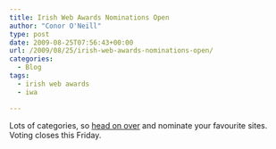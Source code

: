 ```yaml
---
title: Irish Web Awards Nominations Open
author: "Conor O'Neill"
type: post
date: 2009-08-25T07:56:43+00:00
url: /2009/08/25/irish-web-awards-nominations-open/
categories:
  - Blog
tags:
  - irish web awards
  - iwa

---
```

Lots of categories, so [head on over][1] and nominate your favourite sites. Voting closes this Friday.

 [1]: http://awards.ie/webawards/nominations/